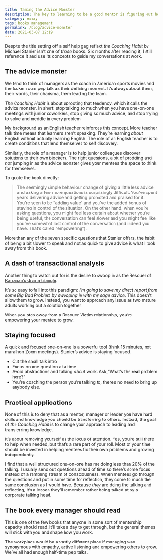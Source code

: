 ```yaml
---
title: Taming the Advice Monster
description: The key to learning to be a good mentor is figuring out how to listen and ask good questions. 
category: essay
tags: books management
permalink: /blog/advice-monster
date: 2021-03-07 12:19
---
```


Despite the title setting off a self help gag reflext *the Coaching Habit* by Michael Stanier isn’t one of *those* books. Six months after reading it, I still reference it and use its concepts to guide my conversations at work.

## The advice monster 

We tend to think of managers as the coach in American sports movies and the locker room pep talk as their defining moment. It’s always about them, their words, their charisma, them leading the team.

*The Coaching Habit* is about uprooting that tendency, which it calls the advice monster. In short: stop talking so much when you have one-on-one meetings with junior coworkers, stop giving so much advice, and stop trying to solve and meddle in every problem. 

My background as an English teacher reinforces this concept. More teacher talk time means that learners aren’t speaking. They’re learning *about* English without actually learning English. The role of an English teacher is to create conditions that lend themselves to self discovery. 

Similarly, the role of a manager is to help junior colleagues discover solutions to their own blockers. The right questions, a bit of prodding and *not* jumping in as the advice monster gives your mentees the space to think for themselves. 

To quote the book directly: 

> The seemingly simple behaviour change of giving a little less advice and asking a few more questions is surprisingly difficult. You’ve spent years delivering advice and getting promoted and praised for it. You’re seen to be “adding value” and you’ve the added bonus of staying in control of the situation. On the other hand, when you’re asking questions, you might feel less certain about whether you’re being useful, the conversation can feel slower and you might feel like you’ve somewhat lost control of the conversation (and indeed you have. That’s called “empowering”).

More than any of the seven specific questions that Stanier offers, the habit of being a bit slower to speak and not as quick to give advice is what I took away from this book. 

## A dash of transactional analysis 

Another thing to watch out for is the desire to swoop in as the Rescuer of [Karpman’s drama triangle](https://en.wikipedia.org/wiki/Karpman_drama_triangle). 

It’s *so* easy to fall into this paradigm: *I’m going to save my direct report from some Big Bad Problem by swooping in with my sage advice*. This doesn’t allow them to grow. Instead, you want to approach any issue as two mature adults working out a solution together.

When you step away from a Rescuer-Victim relationship, you’re empowering your mentee to grow.  

## Staying focused 

A quick and focused one-on-one is a powerful tool (think 15 minutes, not marathon Zoom meetings). Stanier’s advice is staying focused. 

* Cut the small talk intro 
* Focus on one question at a time
* Avoid abstractions and talking *about* work. Ask,“What’s the **real** problem here?”
* You’re coaching the person you’re talking to, there’s no need to bring up anybody else.
 

## Practical applications 

None of this is to deny that as a mentor, manager or leader you have hard skills and knowledge you should be transferring to others. Instead, the goal of *the Coaching Habit* is to change your approach to leading and transferring knowledge. 

It’s about removing yourself as the locus of attention. Yes, you’re still there to help when needed, but that’s a rare part of your roll. Most of your time should be invested in helping mentees fix their own problems and growing independently. 

I find that a well structured one-on-one has me doing less than 20% of the talking. I usually send out questions ahead of time so there’s some focus instead of a rambling stream of consciousness. When mentees go through the questions and put in some time for reflection, they come to much the same conclusion as I would have. Because *they* are doing the talking and reflecting, it’s a lesson they’ll remember rather being talked at by a corporate talking head. 

## The book every manager should read

This is one of the few books that anyone in some sort of mentorship capacity should read. It’ll take a day to get through, but the general themes will stick with you and shape how you work. 

The workplace would be a vastly different place if managing was synonymous with empathy, active listening and empowering others to grow. We’ve all had enough half-time pep talks. 